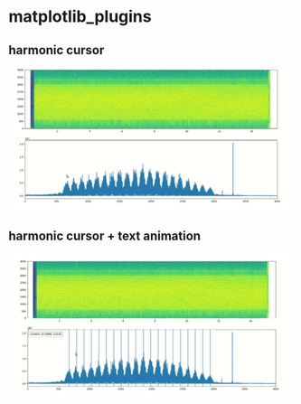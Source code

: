 # matplotlib_plugins

## harmonic cursor
![](harmonic_cursor.gif)

## harmonic cursor + text animation
![](harmonic_cursor_2.gif)

